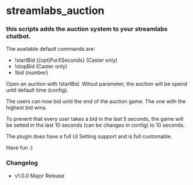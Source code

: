 # streamlabs_auction

### this scripts adds the auction system to your streamlabs chatbot.
The available default commands are:
* !startBid {(opt)ForXSeconds} (Caster only)
* !stopBid (Caster only)
* !bid {number}

Open an auction with !startBid. Witout parameter, the auction will be opend until default time (config).

The users can now bid until the end of the auction game. The one with the highest bid wins.

To prevent that every user takes a bid in the last 5 seconds, the game will be setted in the last 10 seconds (can be changes in config) to 10 seconds.

The plugin does have a full UI Setting support and is full customable.

Have fun :)


### Changelog

* v1.0.0 Major Release
